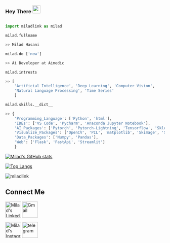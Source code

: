 ### Hey There <img src="https://media.giphy.com/media/hvRJCLFzcasrR4ia7z/giphy.gif" width="25px">


```python

import miladlink as milad

milad.fullname

>> Milad Hasani

milad.do ['now']

>> Ai Developer at Aimedic

milad.intrests

>> [
    'Artificial Intelligence', 'Deep Learning', 'Computer Vision',
    'Natural Language Processing', 'Time Series' 
    ]

milad.skills.__dict__

>> {
    'Programming_Language': ['Python', 'html'],
    'IDEs': ['VS Code', 'Pycharm', 'Anaconda Jupyter Notebook'],
    'AI_Packages': ['Pytorch', 'Pytorch-Lightning', 'Tensorflow', 'Sklearn'],
    'Visualize_Packages': ['OpenCV', 'PIL', 'matplotlib', 'Skimage', 'Seaborn'],
    'Data_Packages': ['Numpy', 'Pandas'],
    'Web': ['Flask', 'FastApi', 'Streamlit']
    }

```

[![Milad's GitHub stats](https://github-readme-stats.vercel.app/api?username=miladlink&theme=midnight-purple&show_icons=true)](https://github.com/miladlink)

[![Top Langs](https://github-readme-stats.vercel.app/api/top-langs/?username=miladlink&thide=jupyter%20notebook&theme=midnight-purple&layout=compact)](https://github.com/miladlink)

<p align="left">
<img src="https://komarev.com/ghpvc/?username=miladlink" alt="miladlink" /> </p>


## Connect Me

<a href="https://www.linkedin.com/in/milad-hasani-ba6a91135/">
  <img align="left" alt="Milad's LinkedIN" width="50px" src="https://raw.githubusercontent.com/peterthehan/peterthehan/master/assets/linkedin.svg" />
</a>

[<img src="https://upload.wikimedia.org/wikipedia/commons/thumb/7/7e/Gmail_icon_%282020%29.svg/107px-Gmail_icon_%282020%29.svg.png" alt="Gmail" height="50">](milad.link.007@gmail.com)

<a href="https://www.instagram.com/milad.link/">
  <img align="left" alt="Milad's Instagram" width="50px" src="https://cdn.jsdelivr.net/npm/simple-icons@v3/icons/instagram.svg" />
</a>

[<img src="https://cdn.iconscout.com/icon/free/png-256/telegram-3-226554.png" alt="telegram" height="50">](https://t.me/miladlink)